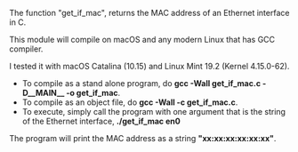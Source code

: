  
The function "get_if_mac", returns the MAC address of an Ethernet interface in C.

This module will compile on macOS and any modern Linux that has GCC compiler.

I tested it with macOS Catalina (10.15) and Linux Mint 19.2 (Kernel 4.15.0-62).

* To compile as a stand alone program, do **gcc -Wall get_if_mac.c -D__MAIN__ -o get_if_mac**.
* To compile as an object file, do **gcc -Wall -c get_if_mac.c**.
* To execute, simply call the program with one argument that is the string of the Ethernet interface, **./get_if_mac en0**

The program will print the MAC address as a string **"xx:xx:xx:xx:xx:xx"**.
 

